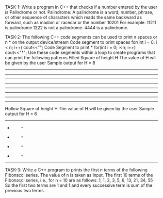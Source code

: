 TASK-1:
Write a program in C++ that checks if a number entered by the user is
Palindrome or not.
Palindrome: A palindrome is a word, number, phrase, or other sequence of
characters which reads the same backward as forward, such as madam or
racecar or the number 10201
For example: 11211 is palindrome 1222 is not a palindrome. 4444 is a
palindrome.

TASK-2:
The following C++ code segments can be used to print n spaces or n * on
the output device/stream
Code segment to print spaces
for(int i = 0; i < n; i++)
cout<<"";
Code Segment to print *
for(int i = 0; i<n; i++)
cout<<"*";
Use these code segments within a loop to create programs that can print
the following patterns Filled Square of height H The value of H will be given
by the user Sample output for H = 8
* * * * * * * *
* * * * * * * *
* * * * * * * *
* * * * * * * *
* * * * * * * *
* * * * * * * *
* * * * * * * *
* * * * * * * *

Hollow Square of height H The value of H will be given by the user
Sample output for H = 6
* * * * * *
*         *
*         *
*         *
*         *
* * * * * *

TASK-3:
Write a C++ program to prints the first n terms of the following Fibonacci
series. The value of n is taken as input.
The first 10 terms of the Fibonacci series, i.e.,
for n = 10 are as follows:
1, 1, 2, 3, 5, 8, 13, 21, 34, 55
So the first two terms are 1 and 1 and every successive term is sum of the
previous two terms.
